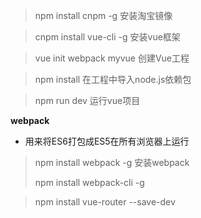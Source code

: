 > npm install cnpm -g 安装淘宝镜像



>  cnpm install vue-cli -g   安装vue框架



> vue init webpack myvue 创建Vue工程



> npm install 在工程中导入node.js依赖包



> npm run dev 运行vue项目



**webpack**

 -   用来将ES6打包成ES5在所有浏览器上运行

> npm install webpack -g 安装webpack
>
> npm install webpack-cli -g



> npm install vue-router --save-dev